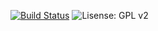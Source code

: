 [![Build Status][1]][2]
![Lisense: GPL v2][3]

[1]: http://img.shields.io/travis/alexesprit/audiotool.svg?style=flat-square
[2]: https://travis-ci.org/alexesprit/audiotool
[3]: http://img.shields.io/badge/license-GPL_v2-red.svg?style=flat-square
